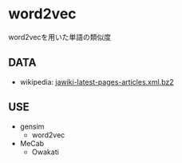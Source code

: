 # word2vec

word2vecを用いた単語の類似度

## DATA

- wikipedia: [jawiki-latest-pages-articles.xml.bz2](https://dumps.wikimedia.org/jawiki/latest/)

## USE

- gensim
  - word2vec
- MeCab
  - Owakati
